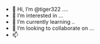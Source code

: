 - 👋 Hi, I’m @tiger322 ....
- 👀 I’m interested in ...
- 🌱 I’m currently learning ..
- 💞️ I’m looking to collaborate on ...
- 📫

  
<!---
tiger322/tiger322 is a ✨ special ✨ repository because its `README.md` (this file) appears on your GitHub profile.
You can click the Preview link to take a look at your changes.
--->
